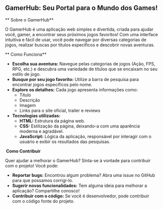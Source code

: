 ## GamerHub: Seu Portal para o Mundo dos Games!

** Sobre o GamerHub**

O GamerHub é uma aplicação web simples e divertida, criada para ajudar você, gamer, a encontrar seus próximos jogos favoritos! Com uma interface intuitiva e fácil de usar, você pode navegar por diversas categorias de jogos, realizar buscas por títulos específicos e descobrir novas aventuras.

** Como Funciona**

* **Escolha sua aventura:** Navegue pelas categorias de jogos (Ação, FPS, RPG, etc.) e descubra uma variedade de títulos que se encaixam no seu estilo de jogo.
* **Busque por seu jogo favorito:** Utilize a barra de pesquisa para encontrar jogos específicos pelo nome.
* **Explore os detalhes:** Cada jogo apresenta informações como:
    * Título
    * Descrição
    * Imagem
    * Links para o site oficial, trailer e reviews
* **Tecnologias utilizadas:**
    * **HTML:** Estrutura da página web.
    * **CSS:** Estilização da página, deixando-a com uma aparência moderna e agradável.
    * **JavaScript:** Lógica da aplicação, responsável por interagir com o usuário e exibir os resultados das pesquisas.

**️ Como Contribuir**

Quer ajudar a melhorar o GamerHub? Sinta-se à vontade para contribuir com o projeto! Você pode:

* **Reportar bugs:** Encontrou algum problema? Abra uma issue no GitHub para que possamos corrigi-lo.
* **Sugerir novas funcionalidades:** Tem alguma ideia para melhorar a aplicação? Compartilhe conosco!
* **Contribuir com o código:** Se você é desenvolvedor, pode contribuir com o código fonte do projeto.
